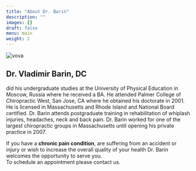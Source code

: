 ```yaml
---
title: "About Dr. Barin"
description: ""
images: []
draft: false
menu: main
weight: 2
---
```


![vova](/images/vova.jpg)

## Dr. Vladimir Barin, DC
did his undergraduate studies at the University of Physical Education in Moscow, Russia where he received a BA.  He attended Palmer College of Chiropractic West, San Jose, CA where he obtained his doctorate in 2001.  He is licensed in Massachusetts and Rhode Island and National Board certified. Dr. Barin attends postgraduate training in rehabilitation of whiplash injuries, headaches, neck and back pain.  Dr. Barin worked for one of the largest chiropractic groups in Massachusetts until opening his private practice in 2007.

If you have a **chronic pain condition**, are suffering from an accident or injury or wish to increase the overall quality of your health Dr. Barin welcomes the opportunity to serve you.  
To schedule an appointment please contact us.